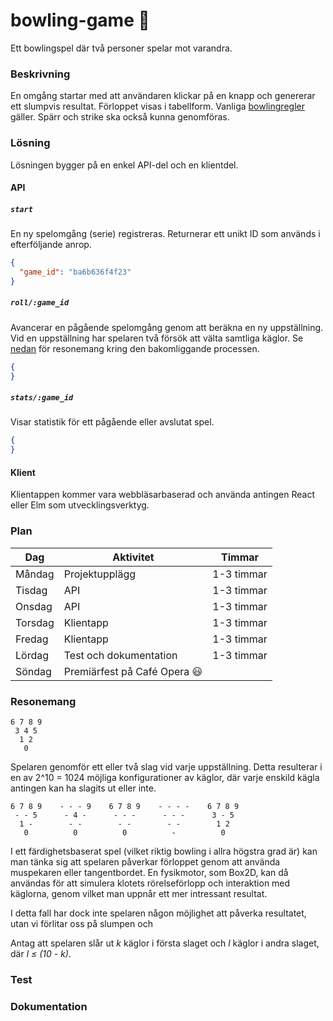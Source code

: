 # bowling-game :bowling:

Ett bowlingspel där två personer spelar mot varandra. 

### Beskrivning

En omgång startar med att användaren klickar på en knapp och genererar ett slumpvis resultat. Förloppet visas i tabellform. Vanliga [bowlingregler](http://www.alltombowling.nu/skola_rakna.php) gäller. Spärr och strike ska också kunna genomföras.

### Lösning

Lösningen bygger på en enkel API-del och en klientdel. 

#### API

##### `start`

En ny spelomgång (serie) registreras. Returnerar ett unikt ID som används i efterföljande anrop.

```json
{
  "game_id": "ba6b636f4f23"
}
```

##### `roll/:game_id`

Avancerar en pågående spelomgång genom att beräkna en ny uppställning. Vid en uppställning har spelaren två försök att välta samtliga käglor. Se [nedan](#resonemang) för resonemang kring den bakomliggande processen.

```json
{
}
```

##### `stats/:game_id`

Visar statistik för ett pågående eller avslutat spel.

```json
{
}
```

#### Klient

Klientappen kommer vara webbläsarbaserad och använda antingen React eller Elm som utvecklingsverktyg.

### Plan

| Dag           | Aktivitet              | Timmar     |
|---------------|------------------------|------------|
| M&aring;ndag  | Projektupplägg         | 1-3 timmar |
| Tisdag        | API                    | 1-3 timmar |
| Onsdag        | API                    | 1-3 timmar |
| Torsdag       | Klientapp              | 1-3 timmar |
| Fredag        | Klientapp              | 1-3 timmar | 
| L&ouml;rdag   | Test och dokumentation | 1-3 timmar | 
| S&ouml;ndag   | Premiärfest på Café Opera :smiley:  | 

### Resonemang

```
6 7 8 9
 3 4 5
  1 2 
   0
```

Spelaren genomför ett eller två slag vid varje uppställning. Detta resulterar i en av 2^10 = 1024 möjliga konfigurationer av käglor, där varje enskild kägla antingen kan ha slagits ut eller inte. 

```
6 7 8 9    - - - 9    6 7 8 9    - - - -    6 7 8 9
 - - 5      - 4 -      - - -      - - -      3 - 5
  1 -        - -        - -        - -        1 2
   0          0          0          -          0
```

I ett färdighetsbaserat spel (vilket riktig bowling i allra högstra grad är) kan man tänka sig att spelaren påverkar förloppet genom att använda muspekaren eller tangentbordet. En fysikmotor, som Box2D, kan då användas för att simulera klotets rörelseförlopp och interaktion med käglorna, genom vilket man uppnår ett mer intressant resultat.

I detta fall har dock inte spelaren någon möjlighet att påverka resultatet, utan vi förlitar oss på slumpen och 

Antag att spelaren slår ut *k* käglor i första slaget och *l* käglor i andra slaget, där *l ≤ (10 - k)*.

### Test

### Dokumentation
